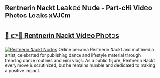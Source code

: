 ## Rentnerin Nackt Le𝚊k𝚎d N𝚞𝚍e - Part-cHi Vid𝚎o Photos Le𝚊ks xVJ0m

# <h2><a href="http://fb6wxq.evod.top/?m=Rentnerin+Nackt">🔗 👉🔴 Rentnerin Nackt Vid𝚎o Ph𝚘t𝚘s</a></h2>

[![Rentnerin Nackt N𝚞d𝚎s](https://i.imgur.com/8V9OHl7.gif)](http://fb6wxq.evod.top/?m=Rentnerin+Nackt)
Online persona Rentnerin Nackt and multimedia artist, celebrated for publishing dance and lifestyle material through trending dance routines and mini vlogs. As a public figure, Rentnerin Nackt every move is scrutinized, but he remains humble and dedicated to making a positive impact. 
